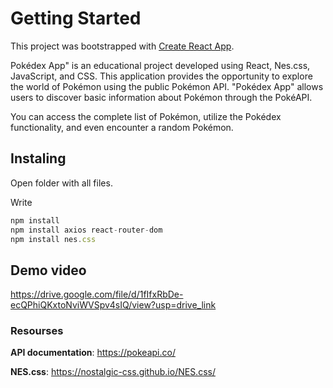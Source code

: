 # Getting Started
This project was bootstrapped with [Create React App](https://github.com/facebook/create-react-app).

Pokédex App" is an educational project developed using React, Nes.css, JavaScript, and CSS. This application provides the opportunity to explore the world of Pokémon using the public Pokémon API. "Pokédex App" allows users to discover basic information about Pokémon through the PokéAPI.
<p>You can access the complete list of Pokémon, utilize the Pokédex functionality, and even encounter a random Pokémon.</p>

## Instaling

Open folder with all files.

Write
```javascript
npm install
npm install axios react-router-dom
npm install nes.css
```


## Demo video
https://drive.google.com/file/d/1fIfxRbDe-ecQPhiQKxtoNviWVSpv4sIQ/view?usp=drive_link

### Resourses

**API documentation**: https://pokeapi.co/

**NES.css**: https://nostalgic-css.github.io/NES.css/